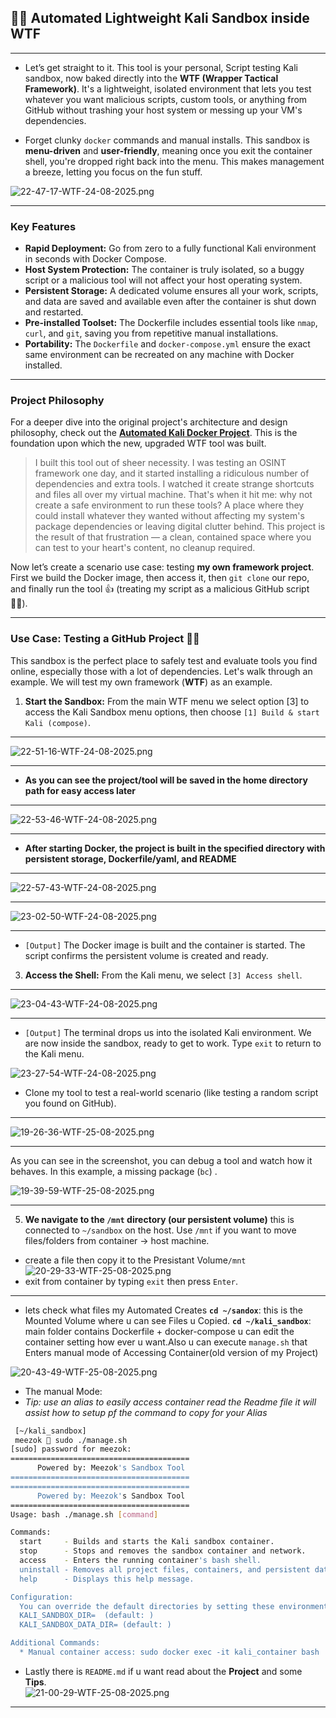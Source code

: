 ## 👨‍💻 Automated Lightweight Kali Sandbox inside WTF
---
* Let’s get straight to it. This tool is your personal, Script testing Kali sandbox, now baked directly into the **WTF (Wrapper Tactical Framework)**. It's a lightweight, isolated environment that lets you test whatever you want malicious scripts, custom tools, or anything from GitHub  without trashing your host system or messing up your VM's dependencies.

* Forget clunky `docker` commands and manual installs. This sandbox is **menu-driven** and **user-friendly**, meaning once you exit the container shell, you're dropped right back into the menu. This makes management a breeze, letting you focus on the fun stuff.


![22-47-17-WTF-24-08-2025.png](WTF-assets/22-47-17-WTF-24-08-2025.png)  

***

### Key Features

* **Rapid Deployment:** Go from zero to a fully functional Kali environment in seconds with Docker Compose.
* **Host System Protection:** The container is truly isolated, so a buggy script or a malicious tool will not affect your host operating system.
* **Persistent Storage:** A dedicated volume ensures all your work, scripts, and data are saved and available even after the container is shut down and restarted.
* **Pre-installed Toolset:** The Dockerfile includes essential tools like `nmap`, `curl`, and `git`, saving you from repetitive manual installations.
* **Portability:** The `Dockerfile` and `docker-compose.yml` ensure the exact same environment can be recreated on any machine with Docker installed.

***

### Project Philosophy

For a deeper dive into the original project's architecture and design philosophy, check out the **[Automated Kali Docker Project](test)**. This is the foundation upon which the new, upgraded WTF tool was built.

>I built this tool out of sheer necessity. I was testing an OSINT framework one day, and it started installing a ridiculous number of dependencies and extra tools. I watched it create strange shortcuts and files all over my virtual machine. That's when it hit me: why not create a safe environment to run these tools? A place where they could install whatever they wanted without affecting my system's package dependencies or leaving digital clutter behind. This project is the result of that frustration — a clean, contained space where you can test to your heart's content, no cleanup required.

Now let’s create a scenario use case: testing **my own framework project**. First we build the Docker image, then access it, then `git clone` our repo, and finally run the tool 👍 (treating my script as a malicious GitHub script 🏴‍☠️).

---

### Use Case: Testing a GitHub Project 🏴‍☠️

This sandbox is the perfect place to safely test and evaluate tools you find online, especially those with a lot of dependencies. Let's walk through an example. We will test my own framework (**WTF**) as an example.

1. **Start the Sandbox:** From the main WTF menu we select option \[3] to access the Kali Sandbox menu options, then choose `[1] Build & start Kali (compose)`.

***
![22-51-16-WTF-24-08-2025.png](WTF-assets/22-51-16-WTF-24-08-2025.png)  
***

* **As you can see the project/tool will be saved in the home directory path for easy access later**
***
![22-53-46-WTF-24-08-2025.png](WTF-assets/22-53-46-WTF-24-08-2025.png)  
***
* **After starting Docker, the project is built in the specified directory with persistent storage, Dockerfile/yaml, and README**

***
![22-57-43-WTF-24-08-2025.png](WTF-assets/22-57-43-WTF-24-08-2025.png)  

----

![23-02-50-WTF-24-08-2025.png](WTF-assets/23-02-50-WTF-24-08-2025.png)  

***

* `[Output]` The Docker image is built and the container is started. The script confirms the persistent volume is created and ready.

3. **Access the Shell:** From the Kali menu, we select `[3] Access shell`.
***
![23-04-43-WTF-24-08-2025.png](WTF-assets/23-04-43-WTF-24-08-2025.png)  
***
* `[Output]` The terminal drops us into the isolated Kali environment. We are now inside the sandbox, ready to get to work. Type `exit` to return to the Kali menu.

 ![23-27-54-WTF-24-08-2025.png](WTF-assets/23-27-54-WTF-24-08-2025.png)  

- Clone my tool to test a real-world scenario (like testing a random script you found on GitHub).

---

![19-26-36-WTF-25-08-2025.png](WTF-assets/19-26-36-WTF-25-08-2025.png)  

---

As you can see in the screenshot, you can debug a tool and watch how it behaves. In this example, a missing package (`bc`) .

![19-39-59-WTF-25-08-2025.png](WTF-assets/19-39-59-WTF-25-08-2025.png)  

---

5. **We navigate to the `/mnt` directory (our persistent volume)** this is connected to `~/sandbox` on the host. Use `/mnt` if you want to move files/folders from container → host machine.

- create a file then copy it to the Presistant Volume`/mnt`
![20-29-33-WTF-25-08-2025.png](WTF-assets/20-29-33-WTF-25-08-2025.png)
- exit from container by typing `exit`  then press `Enter`.
***
- lets check what files my Automated Creates
**`cd ~/sandox`**: this is the Mounted Volume where u can see Files u Copied.
**`cd ~/kali_sandbox`**: main folder contains Dockerfile + docker-compose u can edit the container setting how ever u want.Also u can execute `manage.sh` that Enters manual mode of Accessing Container(old version of my Project)

![20-43-49-WTF-25-08-2025.png](WTF-assets/20-43-49-WTF-25-08-2025.png)

* The manual Mode:
* *Tip: use an alias to easily access container read the Readme file it will assist how to setup pf the command to copy for your Alias*
```bash
 [~/kali_sandbox]
 meezok  sudo ./manage.sh                   
[sudo] password for meezok: 
========================================
      Powered by: Meezok's Sandbox Tool
========================================
========================================
      Powered by: Meezok's Sandbox Tool
========================================
Usage: bash ./manage.sh [command]

Commands:
  start     - Builds and starts the Kali sandbox container.
  stop      - Stops and removes the sandbox container and network.
  access    - Enters the running container's bash shell.
  uninstall - Removes all project files, containers, and persistent data.
  help      - Displays this help message.

Configuration:
  You can override the default directories by setting these environment variables:
  KALI_SANDBOX_DIR=  (default: )
  KALI_SANDBOX_DATA_DIR= (default: )

Additional Commands:
  * Manual container access: sudo docker exec -it kali_container bash
````

* Lastly there is `README.md` if u want read about the **Project** and some **Tips**.\
  ![21-00-29-WTF-25-08-2025.png](https://chatgpt.com/c/WTF-assets/21-00-29-WTF-25-08-2025.png)

***
